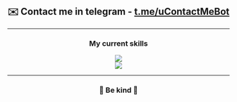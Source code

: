 <h2 text-decoration="none" align="center">✉️ Contact me in telegram - <a target="_blank" href="http://t.me/uContactMeBot">t.me/uContactMeBot</a></h2>

<hr>

<h3 align="center">My current skills</h3>
<p align="center">
  <a href="https://skillicons.dev">
    <img src="https://skillicons.dev/icons?i=c,javascript,typescript" /><br>
    <img src="https://skillicons.dev/icons?i=lua,python,vscode,nodejs" />
  </a>
</p>

<hr>

<h3 align="center">🌸 Be kind 🌸</h3>
